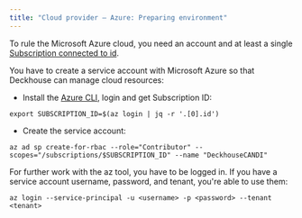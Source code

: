 ```yaml
---
title: "Cloud provider — Azure: Preparing environment"
---
```


To rule the Microsoft Azure cloud, you need an account and at least a single [Subscription connected to id](https://docs.microsoft.com/en-us/azure/cost-management-billing/manage/create-subscription).

You have to create a service account with Microsoft Azure so that Deckhouse can manage cloud resources:
- Install the [Azure CLI](https://docs.microsoft.com/en-us/cli/azure/install-azure-cli), login and get Subscription ID:
```shell
export SUBSCRIPTION_ID=$(az login | jq -r '.[0].id')
```
- Create the service account:
```shell
az ad sp create-for-rbac --role="Contributor" --scopes="/subscriptions/$SUBSCRIPTION_ID" --name "DeckhouseCANDI"
```

For further work with the az tool, you have to be logged in. If you have a service account username, password, and tenant, you're able to use them:
```shell
az login --service-principal -u <username> -p <password> --tenant <tenant>
```
